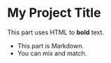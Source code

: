 # My Project Title
<p>This part uses HTML to <strong>bold</strong> text.</p>

- This part is Markdown.
- You can mix and match.
